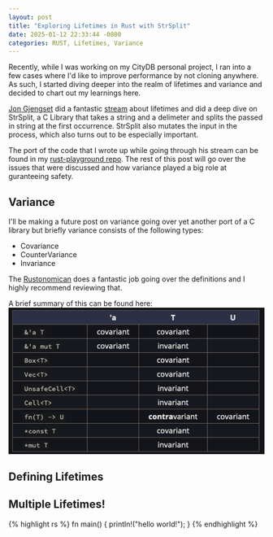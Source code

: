 ```yaml
---
layout: post
title: "Exploring Lifetimes in Rust with StrSplit"
date: 2025-01-12 22:33:44 -0800
categories: RUST, Lifetimes, Variance
---
```


Recently, while I was working on my CityDB personal project, I ran into a few cases where I'd like to improve performance by not cloning anywhere. As such, I started diving deeper into the realm of lifetimes and variance and decided to chart out my learnings here.

[Jon Gjengset][jon-github] did a fantastic [stream](https://www.youtube.com/watch?v=rAl-9HwD858) about lifetimes and did a deep dive on StrSplit, a C Library that takes a string and a delimeter and splits the passed in string at the first occurrence. StrSplit also mutates the input in the process, which also turns out to be especially important.

The port of the code that I wrote up while going through his stream can be found in my [rust-playground repo][StrSplit]. The rest of this post will go over the issues that were discussed and how variance played a big role at guranteeing safety.

## Variance

I'll be making a future post on variance going over yet another port of a C library but briefly variance consists of the following types:

- Covariance
- CounterVariance
- Invariance

The [Rustonomican](https://doc.rust-lang.org/nomicon/subtyping.html) does a fantastic job going over the definitions and I highly recommend reviewing that.

A brief summary of this can be found here:
![Variance table screenshot](/assets/variance-table.png)

## Defining Lifetimes

## Multiple Lifetimes!

{% highlight rs %}
fn main() {
println!("hello world!");
}
{% endhighlight %}

[jon-github]: https://github.com/jonhoo
[StrSplit]: https://github.com/ukaushik-98/rust-playground/blob/master/src/strSplit/mod.rs
